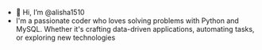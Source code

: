 - 👋 Hi, I’m @alisha1510
- I'm a passionate coder who loves solving problems with Python and MySQL. Whether it's crafting data-driven applications, automating tasks, or exploring new technologies

<!---
alisha1510/alisha1510 is a ✨ special ✨ repository because its `README.md` (this file) appears on your GitHub profile.
You can click the Preview link to take a look at your changes.
--->
